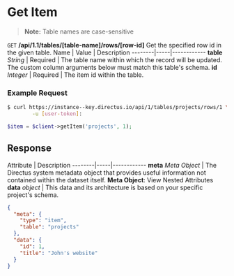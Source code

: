 # Get Item

> **Note:** Table names are case-sensitive

<span class="request">`GET` **/api/1.1/tables/[table-name]/rows/[row-id]**</span>
<span class="description">Get the specified row id in the given table.</span>
<span class="arguments">Name</span> | Value | Description
--------|-----|------------
**table** _String_ | <span class="required">Required</span> | The table name within which the record will be updated. The custom column arguments below must match this table's schema.
**id** _Integer_ | <span class="required">Required</span> | The item id within the table.

### Example Request

```bash
$ curl https://instance--key.directus.io/api/1/tables/projects/rows/1 \
        -u [user-token]:
```

```php
$item = $client->getItem('projects', 1);
```

## Response

<span class="attributes">Attribute</span> | Description
--------|-----|------------
**meta** _Meta Object_ | The Directus system metadata object that provides useful information not contained within the dataset itself. <a class="object">**Meta Object**: View Nested Attributes</a>
<span class="custom">**data**</span> _object_ | <span class="custom">This data and its architecture is based on your specific project's schema.</span>

```json
{
  "meta": {
    "type": "item",
    "table": "projects"
  },
  "data": {
    "id": 1,
    "title": "John's website"
  }
}
```
